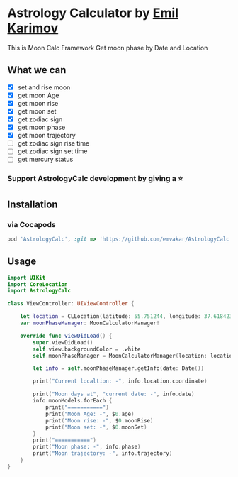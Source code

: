 # Astrology Calculator by [Emil Karimov](http://karimov.site)
This is Moon Calc Framework
Get moon phase by Date and Location

## What we can

- [x] set and rise moon
- [x] get moon Age
- [x] get moon rise
- [x] get moon set
- [x] get zodiac sign
- [x] get moon phase
- [x] get moon trajectory
- [ ] get zodiac sign rise time
- [ ] get zodiac sign set time
- [ ] get mercury status

### Support AstrologyCalc development by giving a ⭐️

## Installation

### via Cocapods

```ruby
pod 'AstrologyCalc', :git => 'https://github.com/emvakar/AstrologyCalc.git', :tag => 'v0.0.1', :modular_headers => true
```

## Usage

```swift
import UIKit
import CoreLocation
import AstrologyCalc

class ViewController: UIViewController {

    let location = CLLocation(latitude: 55.751244, longitude: 37.618423) // Moscow
    var moonPhaseManager: MoonCalculatorManager!

    override func viewDidLoad() {
        super.viewDidLoad()
        self.view.backgroundColor = .white
        self.moonPhaseManager = MoonCalculatorManager(location: location)

        let info = self.moonPhaseManager.getInfo(date: Date())

        print("Current localtion: -", info.location.coordinate)

        print("Moon days at", "current date: -", info.date)
        info.moonModels.forEach {
            print("===========")
            print("Moon Age: -", $0.age)
            print("Moon rise: -", $0.moonRise)
            print("Moon set: -", $0.moonSet)
        }
        print("===========")
        print("Moon phase: -", info.phase)
        print("Moon trajectory: -", info.trajectory)
    }
}
```

